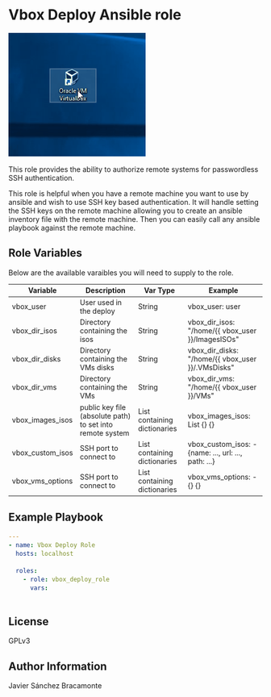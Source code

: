 # Vbox Deploy Ansible role
![Logo](logo.gif)

This role provides the ability to authorize remote systems for passwordless
SSH authentication.

This role is helpful when you have a remote machine you want to use by
ansible and wish to use SSH key based authentication. It will handle setting
the SSH keys on the remote machine allowing you to create an ansible inventory
file with the remote machine. Then you can easily call any ansible playbook
against the remote machine.

## Role Variables

Below are the available varaibles you will need to supply to the role.

| Variable | Description | Var Type | Example |
| --- | --- | --- | --- |
| vbox_user | User used in the deploy | String | vbox_user: user | 
| vbox_dir_isos | Directory containing the isos | String | vbox_dir_isos: "/home/{{ vbox_user }}/ImagesISOs" | 
| vbox_dir_disks | Directory containing the VMs disks | String | vbox_dir_disks: "/home/{{ vbox_user }}/.VMsDisks" | 
| vbox_dir_vms | Directory containing the VMs | String | vbox_dir_vms: "/home/{{ vbox_user }}/VMs" |
| vbox_images_isos | public key file (absolute path) to set into remote system | List containing dictionaries |  vbox_images_isos: List {} {}|
| vbox_custom_isos | SSH port to connect to | List containing dictionaries | vbox_custom_isos: - {name: ..., url: ..., path: ...} | 
| vbox_vms_options | SSH port to connect to | List containing dictionaries | vbox_vms_options: - {} {} | 

## Example Playbook

```yaml
---
- name: Vbox Deploy Role
  hosts: localhost

  roles:
    - role: vbox_deploy_role
      vars:
        
```

## License

GPLv3

## Author Information

Javier Sánchez Bracamonte
